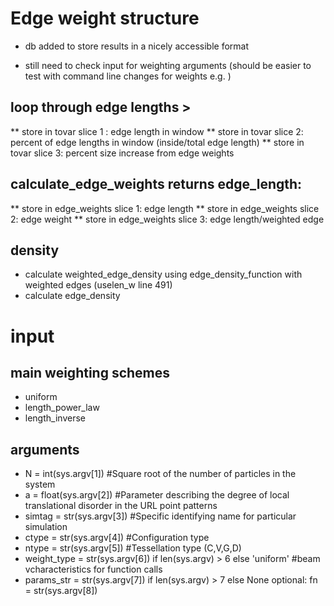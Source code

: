 # Edge weight structure
* db added to store results in a nicely accessible format

* still need to check input for weighting arguments (should be easier to test with command line changes for weights e.g. )

## loop through edge lengths >
** store in tovar slice 1 : edge length in window
** store in tovar slice 2: percent of edge lengths in window (inside/total edge length) 
** store in tovar slice 3: percent size increase from edge weights

## calculate_edge_weights returns edge_length:
** store in edge_weights slice 1: edge length
** store in edge_weights slice 2: edge weight
** store in edge_weights slice 3: edge length/weighted edge

## density
* calculate weighted_edge_density using edge_density_function with weighted edges (uselen_w line 491)
* calculate edge_density


# input
## main weighting schemes
* uniform
* length_power_law
* length_inverse

## arguments
* N = int(sys.argv[1]) #Square root of the number of particles in the system
* a = float(sys.argv[2]) #Parameter describing the degree of local translational disorder in the URL point patterns
* simtag = str(sys.argv[3]) #Specific identifying name for particular simulation
* ctype = str(sys.argv[4]) #Configuration type
* ntype = str(sys.argv[5]) #Tessellation type (C,V,G,D)
* weight_type = str(sys.argv[6]) if len(sys.argv) > 6 else 'uniform' #beam vcharacteristics for function calls
* params_str = str(sys.argv[7]) if len(sys.argv) > 7 else None
optional: fn = str(sys.argv[8])